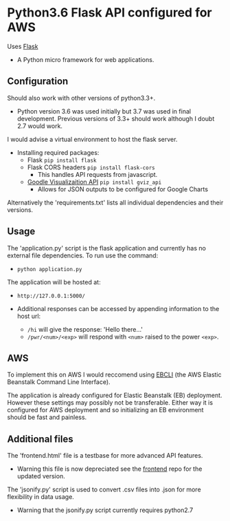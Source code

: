 Python3.6 Flask API configured for AWS
=====================================

Uses [Flask](https://github.com/pallets/flask)
- A Python micro framework for web applications.

Configuration
-------------

Should also work with other versions of python3.3+.

- Python version 3.6 was used initially but 3.7 was used in final development. Previous versions of 3.3+ should work although I doubt 2.7 would work.

I would advise a virtual environment to host the flask server.

- Installing required packages:
	- Flask `pip install flask`
	- Flask CORS headers `pip install flask-cors`
		- This handles API requests from javascript.
    - [Goodle Visualizaition API](https://github.com/google/google-visualization-python) `pip install gviz_api`
        - Allows for JSON outputs to be configured for Google Charts

Alternatively the 'requirements.txt' lists all individual dependencies and their versions.

Usage
-----

The 'application.py' script is the flask application and currently has no external file dependencies. To run use the command:

- `python application.py`

The application will be hosted at:

- `http://127.0.0.1:5000/`

- Additional responses can be accessed by appending information to the host url:
	- `/hi` will give the response: 'Hello there...'
	- `/pwr/<num>/<exp>` will respond with `<num>` raised to the power `<exp>`.

AWS
---

To implement this on AWS I would reccomend using [EBCLI](https://docs.aws.amazon.com/elasticbeanstalk/latest/dg/eb-cli3-install.html) (the AWS Elastic Beanstalk Command Line Interface).

The application is already configured for Elastic Beanstalk (EB) deployment. However these settings may possibly not be transferable. Either way it is configured for AWS deployment and so initializing an EB environment should be fast and painless.

Additional files
----------------

The 'frontend.html' file is a testbase for more advanced API features.

- Warning this file is now depreciated see the [frontend](https://github.com/podit/flawsk-web) repo for the updated version.

The 'jsonify.py' script is used to convert .csv files into .json for more flexibility in data usage.

- Warning that the jsonify.py script currently requires python2.7
